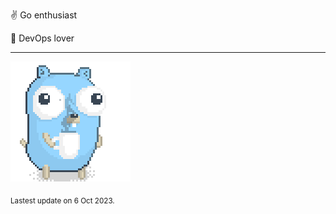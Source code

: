 :v: Go enthusiast

:muscle: DevOps lover

---

![Image alt text](/images/gopher_with_coffee.gif)


<sub>Lastest update on 6 Oct 2023.</sub>
